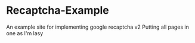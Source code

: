 # Recaptcha-Example

An example site for implementing google recaptcha v2
Putting all pages in one as I'm lasy
